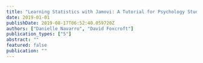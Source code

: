 ```yaml
---
title: "Learning Statistics with Jamovi: A Tutorial for Psychology Students and Other Beginners (Version 0.70)"
date: 2019-01-01
publishDate: 2019-08-17T06:52:40.059720Z
authors: ["Danielle Navarro", "David Foxcroft"]
publication_types: ["5"]
abstract: ""
featured: false
publication: ""
---
```


